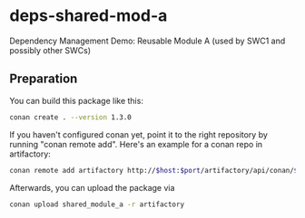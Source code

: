 # deps-shared-mod-a
Dependency Management Demo: Reusable Module A (used by SWC1 and possibly other SWCs)

## Preparation
You can build this package like this:
```sh
conan create . --version 1.3.0
```

If you haven't configured conan yet, point it to the right repository by running "conan remote add". Here's an example for a conan repo in artifactory:
```sh
conan remote add artifactory http://$host:$port/artifactory/api/conan/$reponame
```

Afterwards, you can upload the package via 
```sh
conan upload shared_module_a -r artifactory
```
